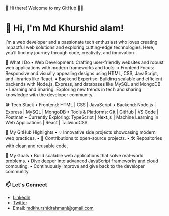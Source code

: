👋 Hi there! Welcome to my GitHub 👨‍💻
# 👋 Hi, I'm Md Khurshid alam!

I’m a web developer and a passionate tech enthusiast who loves creating impactful web solutions and exploring cutting-edge technologies. Here, you’ll find my journey through code, creativity, and innovation.

🚀 What I Do
	•	Web Development: Crafting user-friendly websites and robust web applications with modern frameworks and tools.
	•	Frontend Focus: Responsive and visually appealing designs using HTML, CSS, JavaScript, and libraries like React.
	•	Backend Expertise: Building scalable and efficient backends with Node.js, Express, and databases like MySQL and MongoDB.
	•	Learning and Sharing: Exploring new trends in tech and sharing knowledge with the developer community.

🛠️ Tech Stack
	•	Frontend: HTML | CSS | JavaScript 
	•	Backend: Node.js | Express | MySQL | MongoDB
	•	Tools & Platforms: Git | GitHub | VS Code | Postman
	•	Currently Exploring: TypeScript | Next.js | Machine Learning in Web Applications | React | TailwindCSS

🌟 My GitHub Highlights
	•	💡 Innovative side projects showcasing modern web practices.
	•	📂 Contributions to open-source projects.
	•	🛠️ Repositories with clean and reusable code.

🌱 My Goals
	•	Build scalable web applications that solve real-world problems.
	•	Dive deeper into advanced JavaScript frameworks and cloud computing.
	•	Continuously improve and give back to the developer community.

 ### 📫 Let's Connect
- [LinkedIn](https://www.linkedin.com/in/khurshid-rahmani-66142021a/)
- [Twitter](https://x.com/KhurshidRH)
- Email: mdkhurshidrahmani@gmail.com

<!---
koffin-master/koffin-master is a ✨ special ✨ repository because its `README.md` (this file) appears on your GitHub profile.
You can click the Preview link to take a look at your changes.
--->
